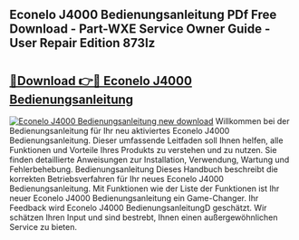 ## Econelo J4000 Bedienungsanleitung PDf Free Download - Part-WXE Service Owner Guide - User Repair Edition 873Iz

# <h2><a href="http://df41w20.blite.top/?on=Econelo+J4000+Bedienungsanleitung">🔗Download 👉🔴 Econelo J4000 Bedienungsanleitung</a></h2>

[![Econelo J4000 Bedienungsanleitung new download](https://i.imgur.com/lujVjoI.png)](http://df41w20.blite.top/?on=Econelo+J4000+Bedienungsanleitung)
Willkommen bei der Bedienungsanleitung für Ihr neu aktiviertes Econelo J4000 Bedienungsanleitung. Dieser umfassende Leitfaden soll Ihnen helfen, alle Funktionen und Vorteile Ihres Produkts zu verstehen und zu nutzen. Sie finden detaillierte Anweisungen zur Installation, Verwendung, Wartung und Fehlerbehebung. Bedienungsanleitung Dieses Handbuch beschreibt die korrekten Betriebsverfahren für Ihr neues Econelo J4000 Bedienungsanleitung. Mit Funktionen wie der Liste der Funktionen ist Ihr neuer Econelo J4000 Bedienungsanleitung ein Game-Changer. Ihr Feedback wird Econelo J4000 BedienungsanleitungD geschätzt. Wir schätzen Ihren Input und sind bestrebt, Ihnen einen außergewöhnlichen Service zu bieten.
